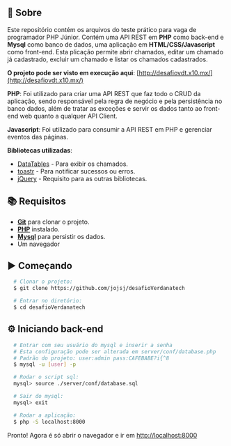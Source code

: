 ## 📃 Sobre
Este repositório contém os arquivos do teste prático para vaga de programador PHP Júnior.
Contém uma API REST em **PHP** como back-end e **Mysql** como banco de dados, uma aplicação em **HTML/CSS/Javascript** como front-end.
Esta plicação permite abrir chamados, editar um chamado já cadastrado, excluir um chamado e listar os chamados cadastrados.

**O projeto pode ser visto em execução aqui**: [http://desafiovdt.x10.mx/](http://desafiovdt.x10.mx/)

**PHP**: Foi utilizado para criar uma API REST que faz todo o CRUD da aplicação, sendo responsável pela regra de negócio e pela persistência no banco dados, além de tratar as exceções e servir os dados tanto ao front-end web quanto a qualquer API Client.

**Javascript**: Foi utilizado para consumir a API REST em PHP e gerenciar eventos das páginas.

**Bibliotecas utilizadas**:
- [DataTables](https://datatables.net/) - Para exibir os chamados.
- [toastr](https://github.com/CodeSeven/toastr) - Para notificar sucessos ou erros.
- [jQuery](https://jquery.com/) - Requisito para as outras bibliotecas.

## 📚 Requisitos
- [**Git**](https://git-scm.com/) para clonar o projeto.
- [**PHP**](https://www.php.net/downloads.php) instalado.
- [**Mysql**](https://dev.mysql.com/downloads/) para persistir os dados.
- Um navegador

## ▶ Começando
``` bash
  # Clonar o projeto:
  $ git clone https://github.com/jojsj/desafioVerdanatech

  # Entrar no diretório:
  $ cd desafioVerdanatech
```

## ⚙️ Iniciando back-end

```bash
  # Entrar com seu usuário do mysql e inserir a senha
  # Esta configuração pode ser alterada em server/conf/database.php
  # Padrão do projeto: user:admin pass:CAFEBABE?i{^8
  $ mysql -u [user] -p

  # Rodar o script sql:
  mysql> source ./server/conf/database.sql

  # Sair do mysql:
  mysql> exit

  # Rodar a aplicação:
  $ php -S localhost:8000
```

Pronto! Agora é só abrir o navegador e ir em  [http://localhost:8000](http://localhost:8000)
